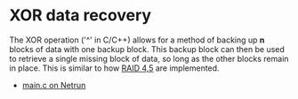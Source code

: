# XOR data recovery

The XOR operation ('^' in C/C++) allows for a method of backing up **n** blocks
of data with one backup block. This backup block can then be used to retrieve
a single missing block of data, so long as the other blocks remain in place.
This is similar to how
[RAID 4,5](https://en.wikipedia.org/wiki/Standard_RAID_levels#RAID_4) are
implemented.

 - [main.c on Netrun]()
